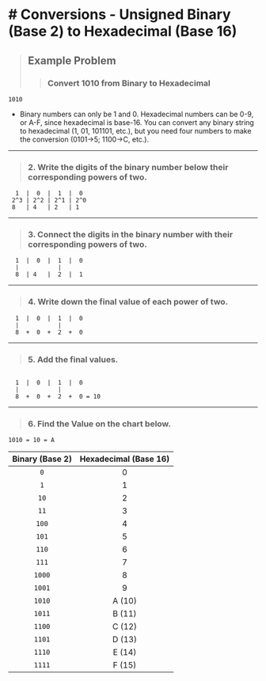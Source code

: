 # # Conversions - Unsigned Binary (Base 2) to Hexadecimal (Base 16)

> ## **Example Problem**
>> ### **Convert 1010 from Binary to Hexadecimal**

```
1010
```
-  Binary numbers can only be 1 and 0. Hexadecimal numbers can be 0-9, or A-F, since hexadecimal is base-16. You can convert any binary string to hexadecimal (1, 01, 101101, etc.), but you need four numbers to make the conversion (0101→5; 1100→C, etc.).

---

> ### **2. Write the digits of the binary number below their corresponding powers of two.**

```
  1  |  0  |  1  |  0
 2^3 | 2^2 | 2^1 | 2^0 
 8   | 4   | 2   | 1
```

---

> ### **3. Connect the digits in the binary number with their corresponding powers of two.**

```
  1  |  0  |  1  |  0
  |           |
  8  | 4   |  2  |  1
```

---

> ### **4. Write down the final value of each power of two.**

```
  1  |  0  |  1  |  0
  |           |
  8  +  0  +  2  +  0
```

---

> ### **5. Add the final values.**

```

  1  |  0  |  1  |  0
  |           |
  8  +  0  +  2  +  0 = 10
```

---

> ### **6. Find the Value on the chart below.**

```
1010 = 10 = A
```

| **Binary (Base 2)**  | **Hexadecimal (Base 16)** |
|:-----------:|:---------------:|  
| `0` | 0 |
| `1` | 1 |
| `10` | 2 |
| `11` | 3 |
| `100` | 4 |
| `101` | 5 |
| `110` | 6 |
| `111` | 7 |
| `1000` | 8 |
| `1001` | 9 |
| `1010` | A (10) |
| `1011` | B (11) |
| `1100` | C (12) |
| `1101` | D (13) |
| `1110` | E (14) |
| `1111` | F (15) |